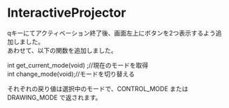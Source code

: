 # InteractiveProjector

qキーにてアクティベーション終了後、画面左上にボタンを2つ表示するよう追加しました。  
あわせて、以下の関数を追加しました。

int get_current_mode(void) ;//現在のモードを取得  
int change_mode(void);//モードを切り替える

それぞれの戻り値は選択中のモードで、CONTROL_MODE または DRAWING_MODE で返されます。
